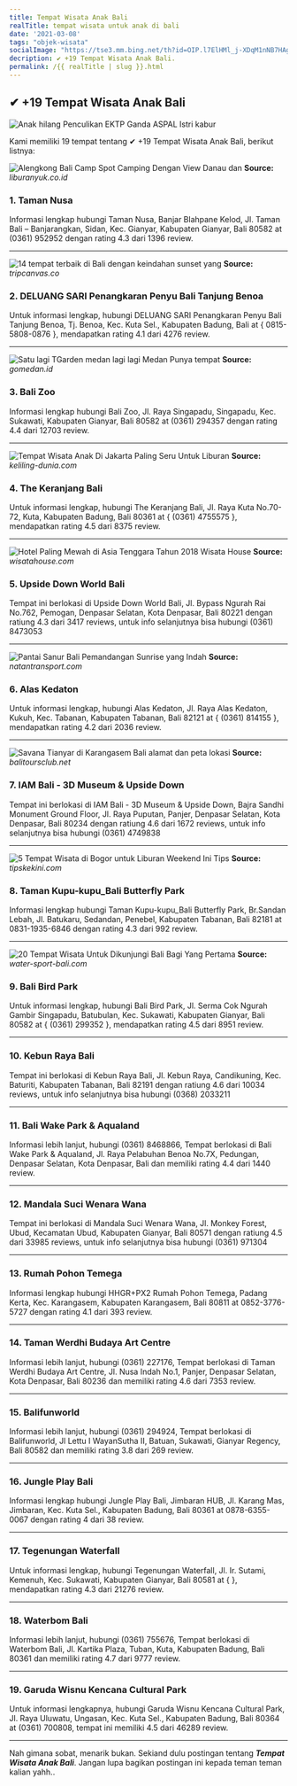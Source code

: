 ```yaml
---
title: Tempat Wisata Anak Bali
realTitle: tempat wisata untuk anak di bali
date: '2021-03-08'
tags: "objek-wisata"
socialImage: "https://tse3.mm.bing.net/th?id=OIP.l7ElHMl_j-XDqM1nNB7HAgHaL-&amp;pid=15.1"
decription: ✔ +19 Tempat Wisata Anak Bali.
permalink: /{{ realTitle | slug }}.html
---
```


## ✔ +19 Tempat Wisata Anak Bali

![Anak hilang Penculikan EKTP Ganda  ASPAL Istri kabur ](https://4.bp.blogspot.com/-ABfqrorOqHg/V_pYZpDvOQI/AAAAAAAAANI/rZHwg5-WLcM-6ue7hMtuercfCbCSXdG3gCLcB/s1600/nananana276.jpg)



Kami memiliki 19 tempat tentang ✔ +19 Tempat Wisata Anak Bali, berikut listnya:



![Alengkong Bali Camp Spot Camping Dengan View Danau dan ](https://tse3.mm.bing.net/th?id=OIP.RZu8KoeX0KlluCAyQxCz3QHaEd&amp;pid=15.1)
**Source:** _liburanyuk.co.id_


### 1. Taman Nusa



Informasi lengkap hubungi Taman Nusa, Banjar Blahpane Kelod, Jl. Taman Bali – Banjarangkan, Sidan, Kec. Gianyar, Kabupaten Gianyar, Bali 80582 at (0361) 952952 dengan rating 4.3 dari 1396 review.

---


![14 tempat terbaik di Bali dengan keindahan sunset yang ](https://tse1.mm.bing.net/th?id=OIP.FCeRJ7_D3B0To4b1_fNc0QHaGf&amp;pid=15.1)
**Source:** _tripcanvas.co_


### 2. DELUANG SARI Penangkaran Penyu Bali Tanjung Benoa



Untuk informasi lengkap, hubungi DELUANG SARI Penangkaran Penyu Bali Tanjung Benoa, Tj. Benoa, Kec. Kuta Sel., Kabupaten Badung, Bali at { 0815-5808-0876 }, mendapatkan rating 4.1 dari 4276 review.

---


![Satu lagi TGarden medan  lagi lagi Medan Punya tempat ](https://tse1.mm.bing.net/th?id=OIP.WtZCbq3dEo4AHiZuS6yPgQHaEK&amp;pid=15.1)
**Source:** _gomedan.id_


### 3. Bali Zoo



Informasi lengkap hubungi Bali Zoo, Jl. Raya Singapadu, Singapadu, Kec. Sukawati, Kabupaten Gianyar, Bali 80582 at (0361) 294357 dengan rating 4.4 dari 12703 review.

---


![Tempat Wisata Anak Di Jakarta Paling Seru Untuk Liburan](https://tse1.mm.bing.net/th?id=OIP.ZNQoOwRLChHpUGkMAvnzaQHaEK&amp;pid=15.1)
**Source:** _keliling-dunia.com_


### 4. The Keranjang Bali



Untuk informasi lengkap, hubungi The Keranjang Bali, Jl. Raya Kuta No.70-72, Kuta, Kabupaten Badung, Bali 80361 at { (0361) 4755575 }, mendapatkan rating 4.5 dari 8375 review.

---


![Hotel Paling Mewah di Asia Tenggara Tahun 2018  Wisata House](https://tse1.mm.bing.net/th?id=OIP.umCEziiS4JKD_YsoSg_LUAHaEs&amp;pid=15.1)
**Source:** _wisatahouse.com_


### 5. Upside Down World Bali



Tempat ini berlokasi di Upside Down World Bali, Jl. Bypass Ngurah Rai No.762, Pemogan, Denpasar Selatan, Kota Denpasar, Bali 80221 dengan ratiung 4.3 dari 3417 reviews, untuk info selanjutnya bisa hubungi (0361) 8473053

---


![Pantai Sanur Bali Pemandangan Sunrise yang Indah](https://tse1.mm.bing.net/th?id=OIP.vyvy17a5JK0IArTL_18V8wHaE8&amp;pid=15.1)
**Source:** _natantransport.com_


### 6. Alas Kedaton



Untuk informasi lengkap, hubungi Alas Kedaton, Jl. Raya Alas Kedaton, Kukuh, Kec. Tabanan, Kabupaten Tabanan, Bali 82121 at { (0361) 814155 }, mendapatkan rating 4.2 dari 2036 review.

---


![Savana Tianyar di Karangasem Bali  alamat dan peta lokasi](https://tse4.mm.bing.net/th?id=OIP.5rUOOm8d7q_sK8yZAsPPHgHaEc&amp;pid=15.1)
**Source:** _balitoursclub.net_


### 7. IAM Bali - 3D Museum &amp; Upside Down



Tempat ini berlokasi di IAM Bali - 3D Museum &amp; Upside Down, Bajra Sandhi Monument Ground Floor, Jl. Raya Puputan, Panjer, Denpasar Selatan, Kota Denpasar, Bali 80234 dengan ratiung 4.6 dari 1672 reviews, untuk info selanjutnya bisa hubungi (0361) 4749838

---


![5 Tempat Wisata di Bogor untuk Liburan Weekend Ini  Tips ](https://tse3.mm.bing.net/th?id=OIP.mrMGY4PvUx94qGPBGlEVKQHaEK&amp;pid=15.1)
**Source:** _tipskekini.com_


### 8. Taman Kupu-kupu_Bali Butterfly Park



Informasi lengkap hubungi Taman Kupu-kupu_Bali Butterfly Park, Br.Sandan Lebah, Jl. Batukaru, Sedandan, Penebel, Kabupaten Tabanan, Bali 82181 at 0831-1935-6846 dengan rating 4.3 dari 992 review.

---


![20 Tempat Wisata Untuk Dikunjungi Bali Bagi Yang Pertama ](https://tse4.mm.bing.net/th?id=OIP.nBJ5P1jd8nvphi10VdU6aAHaD4&amp;pid=15.1)
**Source:** _water-sport-bali.com_


### 9. Bali Bird Park



Untuk informasi lengkap, hubungi Bali Bird Park, Jl. Serma Cok Ngurah Gambir Singapadu, Batubulan, Kec. Sukawati, Kabupaten Gianyar, Bali 80582 at { (0361) 299352 }, mendapatkan rating 4.5 dari 8951 review.

---


### 10. Kebun Raya Bali



Tempat ini berlokasi di Kebun Raya Bali, Jl. Kebun Raya, Candikuning, Kec. Baturiti, Kabupaten Tabanan, Bali 82191 dengan ratiung 4.6 dari 10034 reviews, untuk info selanjutnya bisa hubungi (0368) 2033211

---


### 11. Bali Wake Park &amp; Aqualand



Informasi lebih lanjut, hubungi (0361) 8468866, Tempat berlokasi di Bali Wake Park &amp; Aqualand, Jl. Raya Pelabuhan Benoa No.7X, Pedungan, Denpasar Selatan, Kota Denpasar, Bali dan memiliki rating 4.4 dari 1440 review.

---


### 12. Mandala Suci Wenara Wana



Tempat ini berlokasi di Mandala Suci Wenara Wana, Jl. Monkey Forest, Ubud, Kecamatan Ubud, Kabupaten Gianyar, Bali 80571 dengan ratiung 4.5 dari 33985 reviews, untuk info selanjutnya bisa hubungi (0361) 971304

---


### 13. Rumah Pohon Temega



Informasi lengkap hubungi HHGR+PX2 Rumah Pohon Temega, Padang Kerta, Kec. Karangasem, Kabupaten Karangasem, Bali 80811 at 0852-3776-5727 dengan rating 4.1 dari 393 review.

---


### 14. Taman Werdhi Budaya Art Centre



Informasi lebih lanjut, hubungi (0361) 227176, Tempat berlokasi di Taman Werdhi Budaya Art Centre, Jl. Nusa Indah No.1, Panjer, Denpasar Selatan, Kota Denpasar, Bali 80236 dan memiliki rating 4.6 dari 7353 review.

---


### 15. Balifunworld



Informasi lebih lanjut, hubungi (0361) 294924, Tempat berlokasi di Balifunworld, Jl Lettu I WayanSutha II, Batuan, Sukawati, Gianyar Regency, Bali 80582 dan memiliki rating 3.8 dari 269 review.

---


### 16. Jungle Play Bali



Informasi lengkap hubungi Jungle Play Bali, Jimbaran HUB, Jl. Karang Mas, Jimbaran, Kec. Kuta Sel., Kabupaten Badung, Bali 80361 at 0878-6355-0067 dengan rating 4 dari 38 review.

---


### 17. Tegenungan Waterfall



Untuk informasi lengkap, hubungi Tegenungan Waterfall, Jl. Ir. Sutami, Kemenuh, Kec. Sukawati, Kabupaten Gianyar, Bali 80581 at {  }, mendapatkan rating 4.3 dari 21276 review.

---


### 18. Waterbom Bali



Informasi lebih lanjut, hubungi (0361) 755676, Tempat berlokasi di Waterbom Bali, Jl. Kartika Plaza, Tuban, Kuta, Kabupaten Badung, Bali 80361 dan memiliki rating 4.7 dari 9777 review.

---


### 19. Garuda Wisnu Kencana Cultural Park



Untuk informasi lengkapnya, hubungi Garuda Wisnu Kencana Cultural Park, Jl. Raya Uluwatu, Ungasan, Kec. Kuta Sel., Kabupaten Badung, Bali 80364 at (0361) 700808, tempat ini memiliki 4.5 dari 46289 review.

---









Nah gimana sobat, menarik bukan. Sekiand dulu postingan tentang ***Tempat Wisata Anak Bali***. Jangan lupa bagikan postingan ini kepada teman teman kalian yahh..
